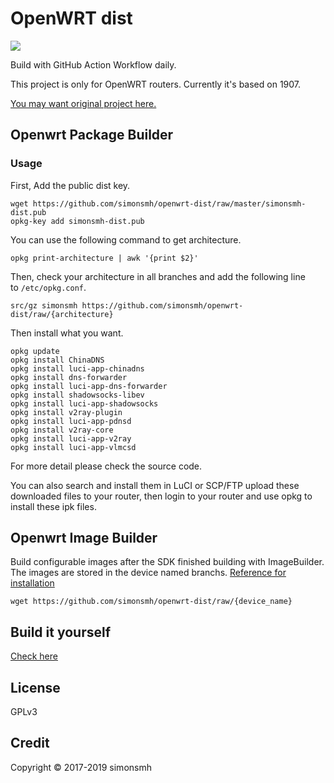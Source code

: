 # OpenWRT dist
[![](https://github.com/simonsmh/openwrt-dist/workflows/Openwrt%20Build%20Bot/badge.svg)](https://github.com/simonsmh/openwrt-dist/actions)

Build with GitHub Action Workflow daily.

This project is only for OpenWRT routers. Currently it's based on 1907.

[You may want original project here.](http://openwrt-dist.sourceforge.net)

## Openwrt Package Builder

### Usage
First, Add the public dist key.
``` 
wget https://github.com/simonsmh/openwrt-dist/raw/master/simonsmh-dist.pub
opkg-key add simonsmh-dist.pub
```

You can use the following command to get architecture.
```
opkg print-architecture | awk '{print $2}'
```

Then, check your architecture in all branches and add the following line to `/etc/opkg.conf`.
```
src/gz simonsmh https://github.com/simonsmh/openwrt-dist/raw/{architecture}
```

Then install what you want.
```
opkg update
opkg install ChinaDNS
opkg install luci-app-chinadns
opkg install dns-forwarder
opkg install luci-app-dns-forwarder
opkg install shadowsocks-libev
opkg install luci-app-shadowsocks
opkg install v2ray-plugin
opkg install luci-app-pdnsd
opkg install v2ray-core
opkg install luci-app-v2ray
opkg install luci-app-vlmcsd
```
For more detail please check the source code.

You can also search and install them in LuCI or SCP/FTP upload these downloaded files to your router, then login to your router and use opkg to install these ipk files.

## Openwrt Image Builder

Build configurable images after the SDK finished building with ImageBuilder. The images are stored in the device named branchs. [Reference for installation](https://openwrt.org/docs/guide-user/installation/generic.sysupgrade)
```
wget https://github.com/simonsmh/openwrt-dist/raw/{device_name}
```

## Build it yourself
[Check here](https://github.com/simonsmh/openwrt-dist/blob/master/.github/workflows/main.yml)

## License
GPLv3

## Credit
Copyright © 2017-2019 simonsmh
